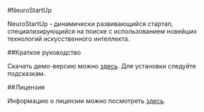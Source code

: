 #NeuroStartUp

NeuroStartUp - динамически развивающийся стартап, специализирующийся на поиске с использованием новейших технологий искусственного интеллекта.

##Краткое руководство

Скачать демо-версию можно [здесь](https:#0). Для установки следуйте подсказкам.

##Лицензия

Информацию о лицензии можно посмотреть [здесь](https:#0).
